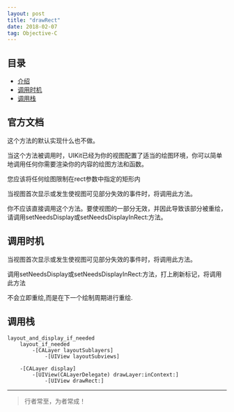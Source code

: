 ```yaml
---
layout: post
title: "drawRect"
date: 2018-02-07
tag: Objective-C
---
```






## 目录
* [介绍](#content1)
* [调用时机](#content2)
* [调用栈](#content3)



<!-- ************************************************ -->
## <a id="content1">官方文档</a>

这个方法的默认实现什么也不做。

当这个方法被调用时，UIKit已经为你的视图配置了适当的绘图环境，你可以简单地调用任何你需要渲染你的内容的绘图方法和函数。

您应该将任何绘图限制在rect参数中指定的矩形内

当视图首次显示或发生使视图可见部分失效的事件时，将调用此方法。

你不应该直接调用这个方法。要使视图的一部分无效，并因此导致该部分被重绘，请调用setNeedsDisplay或setNeedsDisplayInRect:方法。



<!-- ************************************************ -->
## <a id="content2">调用时机</a>

当视图首次显示或发生使视图可见部分失效的事件时，将调用此方法。

调用setNeedsDisplay或setNeedsDisplayInRect:方法，打上刷新标记，将调用此方法   

不会立即重绘,而是在下一个绘制周期进行重绘.


<!-- ************************************************ -->
## <a id="content3">调用栈</a>

```objc
layout_and_display_if_needed
    layout_if_needed
        -[CALayer layoutSublayers]
            -[UIView layoutSubviews]
        
    -[CALayer display]
        -[UIView(CALayerDelegate) drawLayer:inContext:]
            -[UIView drawRect:]
```


----------
>  行者常至，为者常成！


